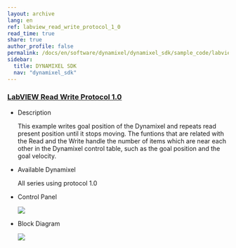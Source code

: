 ```yaml
---
layout: archive
lang: en
ref: labview_read_write_protocol_1_0
read_time: true
share: true
author_profile: false
permalink: /docs/en/software/dynamixel/dynamixel_sdk/sample_code/labview_read_write_protocol_1_0/
sidebar:
  title: DYNAMIXEL SDK
  nav: "dynamixel_sdk"
---
```


<style>body {counter-reset: h1 5 !important;}</style>
<div style="counter-reset: h2 21"></div>
<div style="counter-reset: h3 0"></div>

<!--[dummy Header 1]>
  <h1 id="sample-code"><a href="#sample-code">Sample Code</a></h1>
  <h2 id="labview-protocol-10"><a href="#labview-protocol-10">LabVIEW Protocol 1.0</a></h2>
<![end dummy Header 1]-->

### [LabVIEW Read Write Protocol 1.0](#labview-read-write-protocol-10)

- Description

  This example writes goal position of the Dynamixel and repeats read present position until it stops moving. The funtions that are related with the Read and the Write handle the number of items which are near each other in the Dynamixel control table, such as the goal position and the goal velocity.

- Available Dynamixel

  All series using protocol 1.0

- Control Panel

  ![](/assets/images/sw/sdk/dynamixel_sdk/library_setup/labview/windows/sample_code/read_write1/read_write1.png)

- Block Diagram

  ![](/assets/images/sw/sdk/dynamixel_sdk/library_setup/labview/windows/sample_code/read_write1/block_diagram.png)
